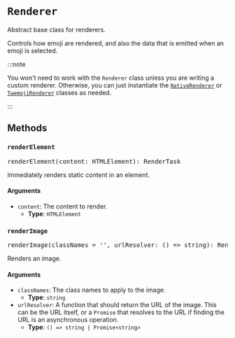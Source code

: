 # `Renderer`

Abstract base class for renderers.

Controls how emoji are rendered, and also the data that is emitted when an emoji is selected.

:::note

You won't need to work with the `Renderer` class unless you are writing a custom renderer. Otherwise, you can just instantiate the [`NativeRenderer`](./native-renderer) or [`TwemojiRenderer`](./twemoji-renderer) classes as needed.

:::

## Methods

### `renderElement`

<pre>
renderElement(content: HTMLElement): RenderTask
</pre>

Immediately renders static content in an element.

#### Arguments

- `content`: The content to render.
  - **Type**: `HTMLElement`

### `renderImage`

<pre>
renderImage(classNames = '', urlResolver: () => string): RenderTask
</pre>

Renders an image. 

#### Arguments

- `classNames`: The class names to apply to the image.
  - **Type**: `string`
- `urlResolver`: A function that should return the URL of the image. This can be the URL itself, or a `Promise` that resolves to the URL if finding the URL is an asynchronous operation.
  - **Type**: `() => string | Promise<string>`
